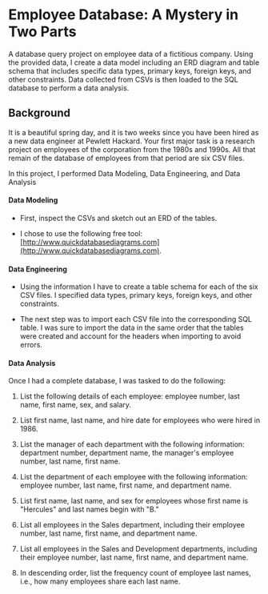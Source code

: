 # Employee Database: A Mystery in Two Parts

A database query project on employee data of a fictitious company. Using the provided data, I create a data model including an ERD diagram and table schema that includes specific data types, primary keys, foreign keys, and other constraints. Data collected from CSVs is then loaded to the SQL database to perform a data analysis.

## Background

It is a beautiful spring day, and it is two weeks since you have been hired as a new data engineer at Pewlett Hackard. Your first major task is a research project on employees of the corporation from the 1980s and 1990s. All that remain of the database of employees from that period are six CSV files.

In this project, I performed Data Modeling, Data Engineering, and Data Analysis

#### Data Modeling

* First, inspect the CSVs and sketch out an ERD of the tables.

* I chose to use the following free tool: [http://www.quickdatabasediagrams.com](http://www.quickdatabasediagrams.com).

#### Data Engineering

* Using the information I have to create a table schema for each of the six CSV files. I specified data types, primary keys, foreign keys, and other constraints.

* The next step was to import each CSV file into the corresponding SQL table. I was sure to import the data in the same order that the tables were created and account for the headers when importing to avoid errors.

#### Data Analysis

Once I had a complete database, I was tasked to do the following:

1. List the following details of each employee: employee number, last name, first name, sex, and salary.

2. List first name, last name, and hire date for employees who were hired in 1986.

3. List the manager of each department with the following information: department number, department name, the manager's employee number, last name, first name.

4. List the department of each employee with the following information: employee number, last name, first name, and department name.

5. List first name, last name, and sex for employees whose first name is "Hercules" and last names begin with "B."

6. List all employees in the Sales department, including their employee number, last name, first name, and department name.

7. List all employees in the Sales and Development departments, including their employee number, last name, first name, and department name.

8. In descending order, list the frequency count of employee last names, i.e., how many employees share each last name.


